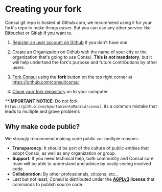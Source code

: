 # Creating your fork

Consul git repo is hosted at Github.com, we recommend using it for your fork's repo to make things easier. But you can use any other service like Bitbucket or Gitlab if you want to.

1. [Register an user account on Github](https://github.com/join) if you don't have one

2. [Create an Organization](https://help.github.com/articles/creating-a-new-organization-from-scratch/) on Github with the name of your city or the organization that's going to use Consul. **This is not mandatory**, but it will help undertand the fork's purpose and future contributions by other users.

3. [Fork Consul](https://help.github.com/articles/fork-a-repo/) using the **fork** button on the top right corner at https://github.com/consul/consul

4. [Clone your fork repository](https://help.github.com/articles/cloning-a-repository/) on to your computer

****IMPORTANT NOTICE**: Do not fork `https://github.com/AyuntamientoMadrid/consul`, its a common mistake that leads to multiple and grave problems

## Why make code public?

We strongly recommend making code public vor multiple reasons:
- **Transparency**: It should be part of the culture of public entities that adopt Consul, as well as any organization or group.
- **Support**: If you need technical help, both community and Consul core team will be able to understand and advice by easily seeing involved code.
- **Collaboration**: By other professionals, citizens, etc...
- Last but not least, Consul is distributed under the **[AGPLv3](https://github.com/consul/consul/blob/master/LICENSE-AGPLv3.txt) license** that commands to publish source code.
